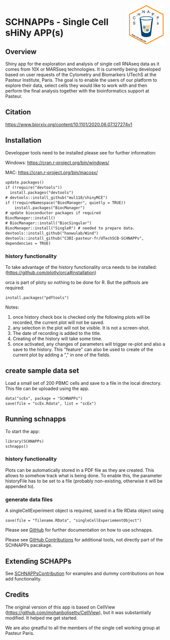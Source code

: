 <img src="inst/www/images/schnappsLogo.png" align="right" alt="" width="120" />

# SCHNAPPs - Single Cell sHiNy APP(s)

## Overview

Shiny app for the exploration and analysis of single cell RNAseq data as it comes from 10X or MARSseq technologies. It is currently being developed based on user requests of the Cytometry and Biomarkers UTechS at the Pasteur Institute, Paris. The goal is to enable the users of our platform to explore their data, select cells they would like to work with and then perform the final analysis together with the bioinformatics support at Pasteur.


## Citation

https://www.biorxiv.org/content/10.1101/2020.06.07.127274v1

## Installation

Developper tools need to be installed please see for further information:

Windows: https://cran.r-project.org/bin/windows/

MAC: https://cran.r-project.org/bin/macosx/

```
update.packages()
if (!require("devtools"))
  install.packages("devtools")
# devtools::install_github("mul118/shinyMCE")
if (!requireNamespace("BiocManager", quietly = TRUE))
    install.packages("BiocManager")
# update bioconductor packages if required
BiocManager::install()
# BiocManager::install("BiocSingular")
BiocManager::install("SingleR") # needed to prepare data.
devtools::install_github("haowulab/Wind")
devtools::install_github("C3BI-pasteur-fr/UTechSCB-SCHNAPPs", dependencies = TRUE)
```

### history functionality

To take advantage of the history functionality orca needs to be installed:
(https://github.com/plotly/orca#installation)

orca is part of ploty so nothing to be done for R. But the pdftools are required:

```
install.packages("pdftools")

```

Notes:

1. once history check box is checked only the following plots will be recorded, the current plot will not be saved.
2. any selection in the plot will not be visible. It is not a screen-shot.
3. The date of recording is added to the title.
4. Creating of the history will take some time.
5. once activated, any changes of parameters will trigger re-plot and also a save to the history. This "feature" can also be used to create of the current plot by adding a "," in one of the fields.

## create sample data set

Load a small set of 200 PBMC cells and save to a file in the local directory. This file can be uploaded using the app.

```
data("scEx", package = "SCHNAPPs")
save(file = "scEx.Rdata", list = "scEx")
```


## Running schnapps

To start the app:

```
library(SCHNAPPs)
schnapps()
```

### history functionality

Plots can be automatically stored in a PDF file as they are created. This allows to somehow track what is being done. To enable this, the parameter historyFile has to be set to a file (probably non-existing, otherwise it will be appended to).


### generate data files

A singleCellExperiment object is required, saved in a file RData object using 

```
save(file = "filename.RData", "singleCellExperiementObject")
```



Please see [GitHub](https://c3bi-pasteur-fr.github.io/UTechSCB-SCHNAPPs/) for further documentation on how to use schnapps.

Please see [GitHub Contributions](https://github.com/baj12/SCHNAPPsContributions) for additional tools, not directly part of the SCHNAPPs pacakage.



## Extending SCHAPPs

See [SCHNAPPsContribution](https://github.com/baj12/SCHNAPPsContributions) for examples and dummy contributions on how add functionality.

## Credits

The original version of this app is based on CellView (https://github.com/mohanbolisetty/CellView), but it was substantially modified. It helped me get started.

We are also greatful to all the members of the single cell working group at Pasteur Paris.
